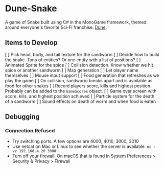 # Dune-Snake

<!-- TODO ![Gameplay Image](./gameplay.png) -->

A game of Snake built using C# in the MonoGame framework, themed around everyone's favorite Sci-Fi franchise: [Dune](https://www.sfgate.com/sf-culture/article/dune-part-two-review-18678628.php).

<!-- ## Project Description -->

<!-- TODO -->
<!-- Screenshots: -->

## Items to Develop

[ ] Pick head, body, and tail texture for the sandworm
[ ] Decide how to build the snake. Tons of entities? Or one entity with a list of positions?
[ ] Animated Sprite for the spice
[ ] Collision detection. Know whether we hit spice or another sandworm
[ ] Map generation
[ ] Let player name themselves
[ ] Mouse input support
[ ] Food generation that refreshes as we play the game
[ ] On collision, sandworm breaks apart and is available as food for other snakes
[ ] Record players score, kills and highest position. Probably can be added to the `GameScores` object.
[ ] Game over screen with score, kills, and highest position achieved
[ ] Particle system for the death of a sandworm
[ ] Sound effects on death of worm and when food is eaten

## Debugging

### Connection Refused

- Try switching ports. A few options are 4000, 4010, 3000, 3010
- Use netcat on Mac or Linux to see whether the server is available.
  `nc -vz 192.168.4.20 3000`
- Turn off your firewall. On macOS that is found in System Preferences > Security & Privacy > Firewall
